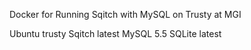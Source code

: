 Docker for Running Sqitch with MySQL on Trusty at MGI

Ubuntu trusty
Sqitch latest
MySQL  5.5
SQLite latest

